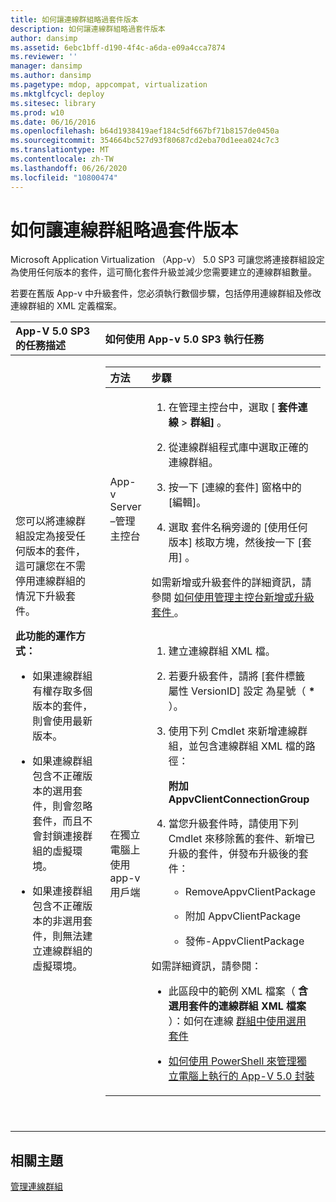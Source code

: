 ```yaml
---
title: 如何讓連線群組略過套件版本
description: 如何讓連線群組略過套件版本
author: dansimp
ms.assetid: 6ebc1bff-d190-4f4c-a6da-e09a4cca7874
ms.reviewer: ''
manager: dansimp
ms.author: dansimp
ms.pagetype: mdop, appcompat, virtualization
ms.mktglfcycl: deploy
ms.sitesec: library
ms.prod: w10
ms.date: 06/16/2016
ms.openlocfilehash: b64d1938419aef184c5df667bf71b8157de0450a
ms.sourcegitcommit: 354664bc527d93f80687cd2eba70d1eea024c7c3
ms.translationtype: MT
ms.contentlocale: zh-TW
ms.lasthandoff: 06/26/2020
ms.locfileid: "10800474"
---
```

# 如何讓連線群組略過套件版本


Microsoft Application Virtualization （App-v） 5.0 SP3 可讓您將連接群組設定為使用任何版本的套件，這可簡化套件升級並減少您需要建立的連線群組數量。

若要在舊版 App-v 中升級套件，您必須執行數個步驟，包括停用連線群組及修改連線群組的 XML 定義檔案。

<table>
<colgroup>
<col width="50%" />
<col width="50%" />
</colgroup>
<thead>
<tr class="header">
<th align="left">App-V 5.0 SP3 的任務描述</th>
<th align="left">如何使用 App-v 5.0 SP3 執行任務</th>
</tr>
</thead>
<tbody>
<tr class="odd">
<td align="left"><p>您可以將連線群組設定為接受任何版本的套件，這可讓您在不需停用連線群組的情況下升級套件。</p>
<p><strong>此功能的運作方式：</strong></p>
<ul>
<li><p>如果連線群組有權存取多個版本的套件，則會使用最新版本。</p></li>
<li><p>如果連線群組包含不正確版本的選用套件，則會忽略套件，而且不會封鎖連接群組的虛擬環境。</p></li>
<li><p>如果連接群組包含不正確版本的非選用套件，則無法建立連線群組的虛擬環境。</p></li>
</ul></td>
<td align="left"><table>
<colgroup>
<col width="50%" />
<col width="50%" />
</colgroup>
<thead>
<tr class="header">
<th align="left">方法</th>
<th align="left">步驟</th>
</tr>
</thead>
<tbody>
<tr class="odd">
<td align="left"><p>App-v Server –管理主控台</p></td>
<td align="left"><ol>
<li><p>在管理主控台中，選取 [ <strong> 套件連線 </strong> &gt; <strong> 群組] </strong> 。</p></li>
<li><p>從連線群組程式庫中選取正確的連線群組。</p></li>
<li><p>按一下 <strong> </strong> [連線的套件] 窗格中的 [編輯]。</p></li>
<li><p>選取 <strong> </strong> 套件名稱旁邊的 [使用任何版本] 核取方塊，然後按一下 [套用] <strong> </strong> 。</p></li>
</ol>
<p>如需新增或升級套件的詳細資訊，請參閱 <a href="how-to-add-or-upgrade-packages-by-using-the-management-console-beta-gb18030.md" data-raw-source="[How to Add or Upgrade Packages by Using the Management Console](how-to-add-or-upgrade-packages-by-using-the-management-console-beta-gb18030.md)"> 如何使用管理主控台新增或升級套件 </a> 。</p></td>
</tr>
<tr class="even">
<td align="left"><p>在獨立電腦上使用 app-v 用戶端</p></td>
<td align="left"><ol>
<li><p>建立連線群組 XML 檔。</p></li>
<li><p>若要升級套件，請將 [套件標籤 <strong> </strong> 屬性 VersionID] 設定 <strong> </strong> 為星號（ <strong>*</strong> ）。</p></li>
<li><p>使用下列 Cmdlet 來新增連線群組，並包含連線群組 XML 檔的路徑：</p>
<p><strong>附加 AppvClientConnectionGroup</strong></p></li>
<li><p>當您升級套件時，請使用下列 Cmdlet 來移除舊的套件、新增已升級的套件，併發布升級後的套件：</p>
<ul>
<li><p>RemoveAppvClientPackage</p></li>
<li><p>附加 AppvClientPackage</p></li>
<li><p>發佈-AppvClientPackage</p></li>
</ul></li>
</ol>
<p>如需詳細資訊，請參閱：</p>
<ul>
<li><p>此區段中的範例 XML 檔案（ <strong> 含選用套件的連線群組 XML 檔案 </strong> ）：如何在連線 <a href="how-to-use-optional-packages-in-connection-groups.md#bkmk-apps-plugs-optional" data-raw-source="[How to Use Optional Packages in Connection Groups](how-to-use-optional-packages-in-connection-groups.md#bkmk-apps-plugs-optional)"> 群組中使用選用套件</a></p></li>
<li><p><a href="how-to-manage-app-v-50-packages-running-on-a-stand-alone-computer-by-using-powershell.md" data-raw-source="[How to Manage App-V 5.0 Packages Running on a Stand-Alone Computer by Using PowerShell](how-to-manage-app-v-50-packages-running-on-a-stand-alone-computer-by-using-powershell.md)">如何使用 PowerShell 來管理獨立電腦上執行的 App-V 5.0 封裝</a></p></li>
</ul></td>
</tr>
</tbody>
</table>
<p> </p></td>
</tr>
</tbody>
</table>

 






## 相關主題


[管理連線群組](managing-connection-groups.md)

 

 





